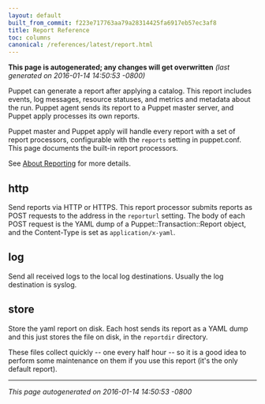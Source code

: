 ```yaml
---
layout: default
built_from_commit: f223e717763aa79a28314425fa6917eb57ec3af8
title: Report Reference
toc: columns
canonical: /references/latest/report.html
---
```






**This page is autogenerated; any changes will get overwritten** *(last generated on 2016-01-14 14:50:53 -0800)*


Puppet can generate a report after applying a catalog. This report includes
events, log messages, resource statuses, and metrics and metadata about the run.
Puppet agent sends its report to a Puppet master server, and Puppet apply
processes its own reports.

Puppet master and Puppet apply will handle every report with a set of report
processors, configurable with the `reports` setting in puppet.conf. This page
documents the built-in report processors.

See [About Reporting](https://docs.puppetlabs.com/puppet/latest/reference/reporting_about.html)
for more details.

http
----
Send reports via HTTP or HTTPS. This report processor submits reports as
POST requests to the address in the `reporturl` setting. The body of each POST
request is the YAML dump of a Puppet::Transaction::Report object, and the
Content-Type is set as `application/x-yaml`.

log
---
Send all received logs to the local log destinations.  Usually
the log destination is syslog.

store
-----
Store the yaml report on disk.  Each host sends its report as a YAML dump
and this just stores the file on disk, in the `reportdir` directory.

These files collect quickly -- one every half hour -- so it is a good idea
to perform some maintenance on them if you use this report (it's the only
default report).



----------------

*This page autogenerated on 2016-01-14 14:50:53 -0800*
